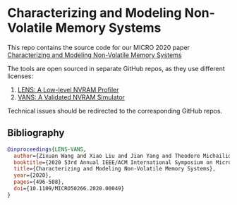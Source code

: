 # Characterizing and Modeling Non-Volatile Memory Systems

This repo contains the source code for our MICRO 2020 paper [Characterizing and Modeling Non-Volatile Memory Systems](https://cseweb.ucsd.edu/~ziw002/files/micro20-lens-vans.pdf)

The tools are open sourced in separate GitHub repos, as they use different licenses:

1. [LENS: A Low-level NVRAM Profiler](https://github.com/TheNetAdmin/LENS)
2. [VANS: A Validated NVRAM Simulator](https://github.com/TheNetAdmin/VANS)

Technical issues should be redirected to the corresponding GitHub repos.


## Bibliography

```bibtex
@inproceedings{LENS-VANS,
  author={Zixuan Wang and Xiao Liu and Jian Yang and Theodore Michailidis and Steven Swanson and Jishen Zhao},
  booktitle={2020 53rd Annual IEEE/ACM International Symposium on Microarchitecture (MICRO)}, 
  title={Characterizing and Modeling Non-Volatile Memory Systems}, 
  year={2020},
  pages={496-508},
  doi={10.1109/MICRO50266.2020.00049}
}
```
